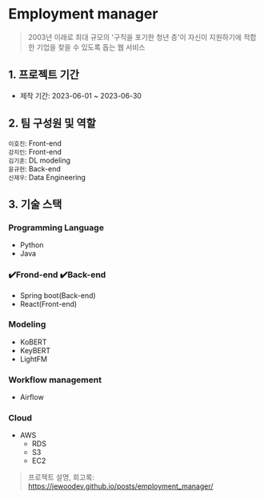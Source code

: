 # Employment manager
> 2003년 이래로 최대 규모의 '구직을 포기한 청년 층'이 자신이 지원하기에 적합한 기업을 찾을 수 있도록 돕는 웹 서비스

## 1. 프로젝트 기간
- 제작 기간: 2023-06-01 ~ 2023-06-30

## 2. 팀 구성원 및 역할
`이호진`: Front-end    
`강지인`: Front-end  
`김기훈`: DL modeling   
`윤규헌`: Back-end  
`신제우`: Data Engineering

## 3. 기술 스택
### Programming Language
- Python
- Java

### ✔️Frond-end ✔️Back-end
- Spring boot(Back-end)
- React(Front-end)

### Modeling
- KoBERT
- KeyBERT
- LightFM

### Workflow management
- Airflow

### Cloud
- AWS
  - RDS
  - S3
  - EC2

> 프로젝트 설명, 회고록: https://jewoodev.github.io/posts/employment_manager/